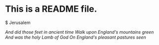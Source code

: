 # This is a README file.

$ Jerusalem

*And did those feet in ancient time*
*Walk upon England's mountains green*
*And was the holy Lamb of God*
*On England's pleasant pastures seen*
